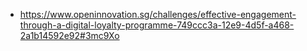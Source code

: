- https://www.openinnovation.sg/challenges/effective-engagement-through-a-digital-loyalty-programme-749ccc3a-12e9-4d5f-a468-2a1b14592e92#3mc9Xo
